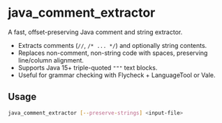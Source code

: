 # java_comment_extractor

A fast, offset-preserving Java comment and string extractor.

- Extracts comments (`//`, `/* ... */`) and optionally string contents.
- Replaces non-comment, non-string code with spaces, preserving line/column alignment.
- Supports Java 15+ triple-quoted `"""` text blocks.
- Useful for grammar checking with Flycheck + LanguageTool or Vale.

## Usage

```bash
java_comment_extractor [--preserve-strings] <input-file>
